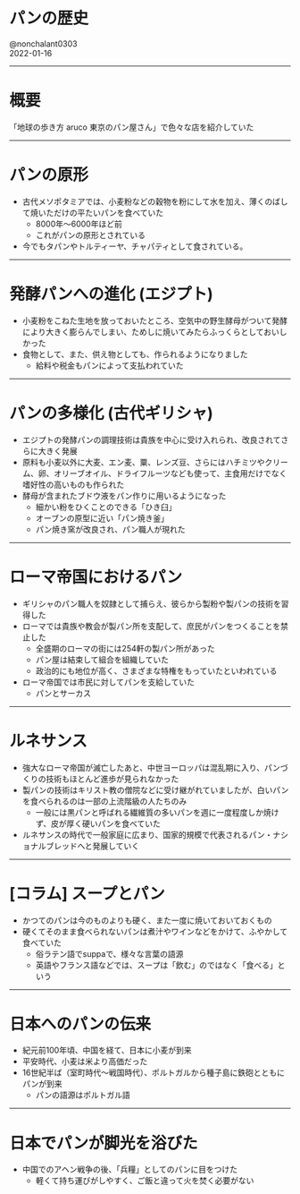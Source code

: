 # パンの歴史

@nonchalant0303  
2022-01-16

---

# 概要

「地球の歩き方 aruco 東京のパン屋さん」で色々な店を紹介していた

---

# パンの原形

- 古代メソポタミアでは、小麦粉などの穀物を粉にして水を加え、薄くのばして焼いただけの平たいパンを食べていた
  - 8000年〜6000年ほど前
  - これがパンの原形とされている
- 今でもタパンやトルティーヤ、チャパティとして食されている。

---

# 発酵パンへの進化 (エジプト)

- 小麦粉をこねた生地を放っておいたところ、空気中の野生酵母がついて発酵により大きく膨らんでしまい、ためしに焼いてみたらふっくらとしておいしかった
- 食物として、また、供え物としても、作られるようになりました
  - 給料や税金もパンによって支払われていた

---

# パンの多様化 (古代ギリシャ)

- エジプトの発酵パンの調理技術は貴族を中心に受け入れられ、改良されてさらに大きく発展
- 原料も小麦以外に大麦、エン麦、粟、レンズ豆、さらにはハチミツやクリーム、卵、オリーブオイル、ドライフルーツなども使って、主食用だけでなく嗜好性の高いものも作られた
- 酵母が含まれたブドウ液をパン作りに用いるようになった
  - 細かい粉をひくことのできる「ひき臼」
  - オーブンの原型に近い「パン焼き釜」
  - パン焼き窯が改良され、パン職人が現れた

---

# ローマ帝国におけるパン

- ギリシャのパン職人を奴隷として捕らえ、彼らから製粉や製パンの技術を習得した
- ローマでは貴族や教会が製パン所を支配して、庶民がパンをつくることを禁止した
  - 全盛期のローマの街には254軒の製パン所があった
  - パン屋は結束して組合を組織していた
  - 政治的にも地位が高く、さまざまな特権をもっていたといわれている
- ローマ帝国では市民に対してパンを支給していた
  - パンとサーカス

---

# ルネサンス

- 強大なローマ帝国が滅亡したあと、中世ヨーロッパは混乱期に入り、パンづくりの技術もほとんど進歩が見られなかった
- 製パンの技術はキリスト教の僧院などに受け継がれていましたが、白いパンを食べられるのは一部の上流階級の人たちのみ
  - 一般には黒パンと呼ばれる繊維質の多いパンを週に一度程度しか焼けず、皮が厚く硬いパンを食べていた
- ルネサンスの時代で一般家庭に広まり、国家的規模で代表されるパン・ナショナルブレッドへと発展していく

---

# [コラム] スープとパン

- かつてのパンは今のものよりも硬く、また一度に焼いておいておくもの
- 硬くてそのまま食べられないパンは煮汁やワインなどをかけて、ふやかして食べていた
  - 俗ラテン語でsuppaで、様々な言葉の語源
  - 英語やフランス語などでは、スープは「飲む」のではなく「食べる」という

---

# 日本へのパンの伝来

- 紀元前100年頃、中国を経て、日本に小麦が到来
- 平安時代、小麦は米より高価だった
- 16世紀半ば（室町時代〜戦国時代）、ポルトガルから種子島に鉄砲とともにパンが到来
  - パンの語源はポルトガル語

---

# 日本でパンが脚光を浴びた

- 中国でのアヘン戦争の後、「兵糧」としてのパンに目をつけた
  - 軽くて持ち運びがしやすく、ご飯と違って火を焚く必要がない
